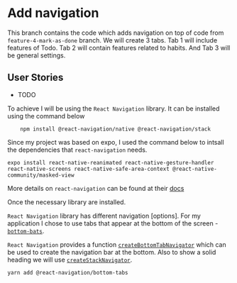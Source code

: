 # Add navigation

This branch contains the code which adds navigation on top of code from `feature-4-mark-as-done` branch. We will create 3 tabs. Tab 1 will include features of Todo. Tab 2 will contain features related to habits. And Tab 3 will be general settings.

## User Stories

 * TODO


To achieve I will be using the `React Navigation` library. It can be installed using the command below

```
    npm install @react-navigation/native @react-navigation/stack
```

Since my project was based on expo, I used the command below to intsall the dependencies that `react-navigation` needs.

```
expo install react-native-reanimated react-native-gesture-handler react-native-screens react-native-safe-area-context @react-native-community/masked-view
```

More details on `react-navigation` can be found at their [docs](https://reactnavigation.org/docs/getting-started)

Once the necessary library are installed. 

`React Navigation` library has different navigation [options]. For my application I chose to use tabs that appear at the bottom of the screen - [`bottom-bats`](https://reactnavigation.org/docs/bottom-tab-navigator). 

`React Navigation` provides a function [`createBottomTabNavigator`](https://reactnavigation.org/docs/bottom-tab-navigator) which can be used to create the navigation bar at the bottom. Also to show a solid heading we will use [`createStackNavigator`](https://reactnavigation.org/docs/stack-navigator).

    yarn add @react-navigation/bottom-tabs 
